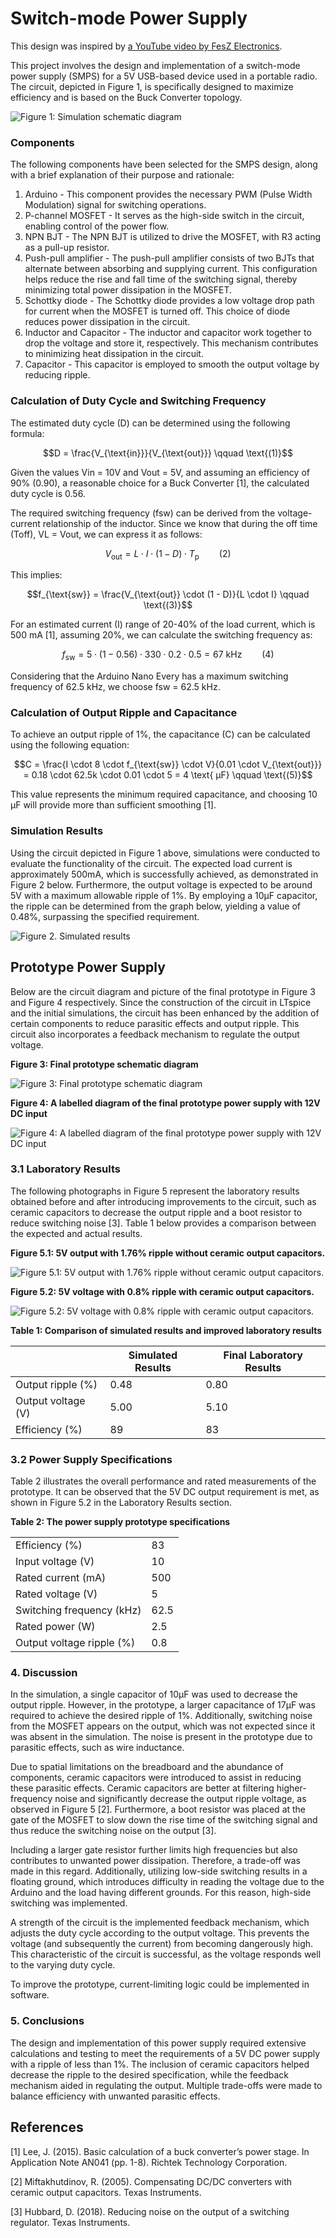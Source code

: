 # Switch-mode Power Supply


This design was inspired by [a YouTube video by FesZ Electronics](https://www.youtube.com/watch?v=2LlT0-S9KvI&t=17s). 

This project involves the design and implementation of a switch-mode power supply (SMPS) for a 5V USB-based device used in a portable radio. The circuit, depicted in Figure 1, is specifically designed to maximize efficiency and is based on the Buck Converter topology.

![Figure 1: Simulation schematic diagram](./media/simulation_schematic.png)

### Components

The following components have been selected for the SMPS design, along with a brief explanation of their purpose and rationale:

1. Arduino - This component provides the necessary PWM (Pulse Width Modulation) signal for switching operations.
2. P-channel MOSFET - It serves as the high-side switch in the circuit, enabling control of the power flow.
3. NPN BJT - The NPN BJT is utilized to drive the MOSFET, with R3 acting as a pull-up resistor.
4. Push-pull amplifier - The push-pull amplifier consists of two BJTs that alternate between absorbing and supplying current. This configuration helps reduce the rise and fall time of the switching signal, thereby minimizing total power dissipation in the MOSFET.
5. Schottky diode - The Schottky diode provides a low voltage drop path for current when the MOSFET is turned off. This choice of diode reduces power dissipation in the circuit.
6. Inductor and Capacitor - The inductor and capacitor work together to drop the voltage and store it, respectively. This mechanism contributes to minimizing heat dissipation in the circuit.
7. Capacitor - This capacitor is employed to smooth the output voltage by reducing ripple.

### Calculation of Duty Cycle and Switching Frequency

The estimated duty cycle (D) can be determined using the following formula:

$$D = \frac{V_{\text{in}}}{V_{\text{out}}} \qquad \text{(1)}$$

Given the values Vin = 10V and Vout = 5V, and assuming an efficiency of 90% (0.90), a reasonable choice for a Buck Converter [1], the calculated duty cycle is 0.56.

The required switching frequency (fsw) can be derived from the voltage-current relationship of the inductor. Since we know that during the off time (Toff), VL = Vout, we can express it as follows:

$$V_{\text{out}} = L \cdot I \cdot (1 - D) \cdot T_{\text{p}} \qquad \text{(2)}$$

This implies:

$$f_{\text{sw}} = \frac{V_{\text{out}} \cdot (1 - D)}{L \cdot I} \qquad \text{(3)}$$

For an estimated current (I) range of 20-40% of the load current, which is 500 mA [1], assuming 20%, we can calculate the switching frequency as:

$$f_{\text{sw}} = 5 \cdot (1 - 0.56) \cdot 330 \cdot 0.2 \cdot 0.5 = 67 \text{ kHz} \qquad \text{(4)}$$

Considering that the Arduino Nano Every has a maximum switching frequency of 62.5 kHz, we choose fsw = 62.5 kHz.

### Calculation of Output Ripple and Capacitance

To achieve an output ripple of 1%, the capacitance (C) can be calculated using the following equation:

$$C = \frac{I \cdot 8 \cdot f_{\text{sw}} \cdot V}{0.01 \cdot V_{\text{out}}} = 0.18 \cdot 62.5k \cdot 0.01 \cdot 5 = 4 \text{ μF} \qquad \text{(5)}$$

This value represents the minimum required capacitance, and choosing 10 μF will provide more than sufficient smoothing [1].


### Simulation Results

Using the circuit depicted in Figure 1 above, simulations were conducted to evaluate the functionality of the circuit. The expected load current is approximately 500mA, which is successfully achieved, as demonstrated in Figure 2 below. Furthermore, the output voltage is expected to be around 5V with a maximum allowable ripple of 1%. By employing a 10μF capacitor, the ripple can be determined from the graph below, yielding a value of 0.48%, surpassing the specified requirement.

![Figure 2. Simulated results](./media/sim_results.png)
## Prototype Power Supply

Below are the circuit diagram and picture of the final prototype in Figure 3 and Figure 4 respectively. Since the construction of the circuit in LTspice and the initial simulations, the circuit has been enhanced by the addition of certain components to reduce parasitic effects and output ripple. This circuit also incorporates a feedback mechanism to regulate the output voltage.

**Figure 3: Final prototype schematic diagram**

![Figure 3: Final prototype schematic diagram](./media/schematic.png)

**Figure 4: A labelled diagram of the final prototype power supply with 12V DC input**

![Figure 4: A labelled diagram of the final prototype power supply with 12V DC input](./media/prototype.png)

### 3.1 Laboratory Results

The following photographs in Figure 5 represent the laboratory results obtained before and after introducing improvements to the circuit, such as ceramic capacitors to decrease the output ripple and a boot resistor to reduce switching noise [3]. Table 1 below provides a comparison between the expected and actual results.

**Figure 5.1: 5V output with 1.76% ripple without ceramic output capacitors.**

![Figure 5.1: 5V output with 1.76% ripple without ceramic output capacitors.](media/no_cap.png)

**Figure 5.2: 5V voltage with 0.8% ripple with ceramic output capacitors.**

![Figure 5.2: 5V voltage with 0.8% ripple with ceramic output capacitors.](media/cap.png)

**Table 1: Comparison of simulated results and improved laboratory results**

|               | Simulated Results | Final Laboratory Results |
|---------------|------------------|--------------------------|
| Output ripple (%) | 0.48             | 0.80                     |
| Output voltage (V) | 5.00             | 5.10                     |
| Efficiency (%) | 89               | 83                       |

### 3.2 Power Supply Specifications

Table 2 illustrates the overall performance and rated measurements of the prototype. It can be observed that the 5V DC output requirement is met, as shown in Figure 5.2 in the Laboratory Results section.

**Table 2: The power supply prototype specifications**

|                    |                   |
|--------------------|-------------------|
| Efficiency (%)     | 83                |
| Input voltage (V)  | 10                |
| Rated current (mA) | 500               |
| Rated voltage (V)  | 5                 |
| Switching frequency (kHz) | 62.5       |
| Rated power (W)    | 2.5               |
| Output voltage ripple (%) | 0.8           |

### 4. Discussion

In the simulation, a single capacitor of 10μF was used to decrease the output ripple. However, in the prototype, a larger capacitance of 17μF was required to achieve the desired ripple of 1%. Additionally, switching noise from the MOSFET appears on the output, which was not expected since it was absent in the simulation. The noise is present in the prototype due to parasitic effects, such as wire inductance.

Due to spatial limitations on the breadboard and the abundance of components, ceramic capacitors were introduced to assist in reducing these parasitic effects. Ceramic capacitors are better at filtering higher-frequency noise and significantly decrease the output ripple voltage, as observed in Figure 5 [2]. Furthermore, a boot resistor was placed at the gate of the MOSFET to slow down the rise time of the switching signal and thus reduce the switching noise on the output [3].

Including a larger gate resistor further limits high frequencies but also contributes to unwanted power dissipation. Therefore, a trade-off was made in this regard. Additionally, utilizing low-side switching results in a floating ground, which introduces difficulty in reading the voltage due to the Arduino and the load having different grounds. For this reason, high-side switching was implemented.

A strength of the circuit is the implemented feedback mechanism, which adjusts the duty cycle according to the output voltage. This prevents the voltage (and subsequently the current) from becoming dangerously high. This characteristic of the circuit is successful, as the voltage responds well to the varying duty cycle.

To improve the prototype, current-limiting logic could be implemented in software.

### 5. Conclusions

The design and implementation of this power supply required extensive calculations and testing to meet the requirements of a 5V DC power supply with a ripple of less than 1%. The inclusion of ceramic capacitors helped decrease the ripple to the desired specification, while the feedback mechanism aided in regulating the output. Multiple trade-offs were made to balance efficiency with unwanted parasitic effects.

## References

[1] Lee, J. (2015). Basic calculation of a buck converter’s power stage. In Application Note AN041 (pp. 1-8). Richtek Technology Corporation.

[2] Miftakhutdinov, R. (2005). Compensating DC/DC converters with ceramic output capacitors. Texas Instruments.

[3] Hubbard, D. (2018). Reducing noise on the output of a switching regulator. Texas Instruments.
